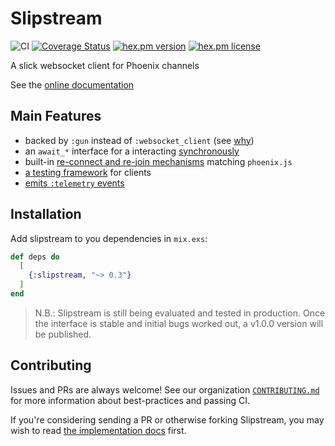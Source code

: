 # Slipstream
![CI](https://github.com/NFIBrokerage/slipstream/workflows/CI/badge.svg)
[![Coverage Status](https://coveralls.io/repos/github/NFIBrokerage/slipstream/badge.svg)](https://coveralls.io/github/NFIBrokerage/slipstream)
[![hex.pm version](https://img.shields.io/hexpm/v/slipstream.svg)](https://hex.pm/packages/slipstream)
[![hex.pm license](https://img.shields.io/hexpm/l/slipstream.svg)](https://github.com/NFIBrokerage/slipstream/blob/master/LICENSE)

A slick websocket client for Phoenix channels

See the [online documentation](https://hexdocs.pm/slipstream)

## Main Features

- backed by `:gun` instead of `:websocket_client` (see [why](https://hexdocs.pm/slipstream/why_gun.html#content))
- an `await_*` interface for a interacting [synchronously](https://hexdocs.pm/slipstream/Slipstream.html#module-synchronicity)
- built-in [re-connect and re-join mechanisms](https://hexdocs.pm/slipstream/Slipstream.html#module-retry-mechanisms) matching `phoenix.js`
- [a testing framework](https://hexdocs.pm/slipstream/Slipstream.SocketTest.html#content) for clients
- [emits `:telemetry` events](https://hexdocs.pm/slipstream/telemetry.html#content)

## Installation

Add slipstream to you dependencies in `mix.exs`:

```elixir
def deps do
  [
    {:slipstream, "~> 0.3"}
  ]
end
```

> N.B.: Slipstream is still being evaluated and tested in production. Once the
> interface is stable and initial bugs worked out, a v1.0.0 version will be
> published.

## Contributing

Issues and PRs are always welcome! See our organization
[`CONTRIBUTING.md`](https://github.com/NFIBrokerage/.github/blob/main/CONTRIBUTING.md)
for more information about best-practices and passing CI.

If you're considering sending a PR or otherwise forking Slipstream, you may
wish to read [the implementation docs](guides/implementation.md) first.
